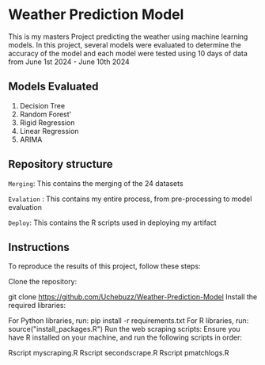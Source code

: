 # Weather Prediction Model

This is my masters Project predicting the weather using machine learning models. In this project, several models were evaluated to determine the accuracy of the model and each model were tested using 10 days of data from June 1st 2024 - June 10th 2024

## Models Evaluated
1. Decision Tree
2. Random Forest'
3. Rigid Regression
4. Linear Regression
5. ARIMA

## Repository structure
`Merging`: This contains the merging of the 24 datasets 

`Evalation` : This contains my entire process, from pre-processing to model evaluation

`Deploy`: This contains the R scripts used in deploying my artifact



## Instructions
To reproduce the results of this project, follow these steps:

Clone the repository:

git clone https://github.com/Uchebuzz/Weather-Prediction-Model
Install the required libraries:

For Python libraries, run:
pip install -r requirements.txt
For R libraries, run:
source("install_packages.R")
Run the web scraping scripts:
Ensure you have R installed on your machine, and run the following scripts in order:

Rscript myscraping.R
Rscript secondscrape.R
Rscript pmatchlogs.R
